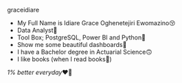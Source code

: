 graceidiare

- My Full Name is  Idiare Grace Oghenetejiri Ewomazino:kissing_closed_eyes: 
- Data Analyst:love_you_gesture:
- Tool Box; PostgreSQL, Power BI and Python:ninja: 
- Show me some beautiful dashboards:pleading_face:
- I have a Bachelor degree in Actuarial Science:upside_down_face: 
- I like books (when I read books:walking:)  

*1% better everyday*:heart::revolving_hearts:
